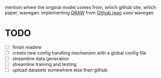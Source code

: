 mention where the original model comes from, which github site, which paper, wavegan:
implementing [DRAW](https://arxiv.org/abs/1502.04623)
from [Github repo](https://github.com/kvfrans/draw-color)
uses wavegan

# TODO
- [ ] finish readme
- [ ] create new config handling mechanism with a global config file
- [ ] streamline data generation
- [ ] streamline training and testing
- [ ] upload datasets somewhere else than github
